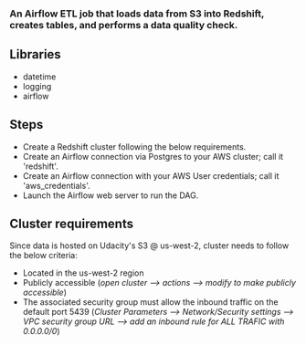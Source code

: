 ### An Airflow ETL job that loads data from S3 into Redshift, creates tables, and performs a data quality check.

## Libraries
* datetime
* logging
* airflow

## Steps
* Create a Redshift cluster following the below requirements.
* Create an Airflow connection via Postgres to your AWS cluster; call it 'redshift'.
* Create an Airflow connection with your AWS User credentials; call it 'aws_credentials'.
* Launch the Airflow web server to run the DAG.


## Cluster requirements
Since data is hosted on Udacity's S3 @ us-west-2, cluster needs to follow the below criteria:
* Located in the us-west-2 region
* Publicly accessible (*open cluster --> actions --> modify to make publicly accessible*)
* The associated security group must allow the inbound traffic on the default port 5439 (*Cluster Parameters --> Network/Security settings --> VPC security group URL --> add an inbound rule for ALL TRAFIC with 0.0.0.0/0*)
